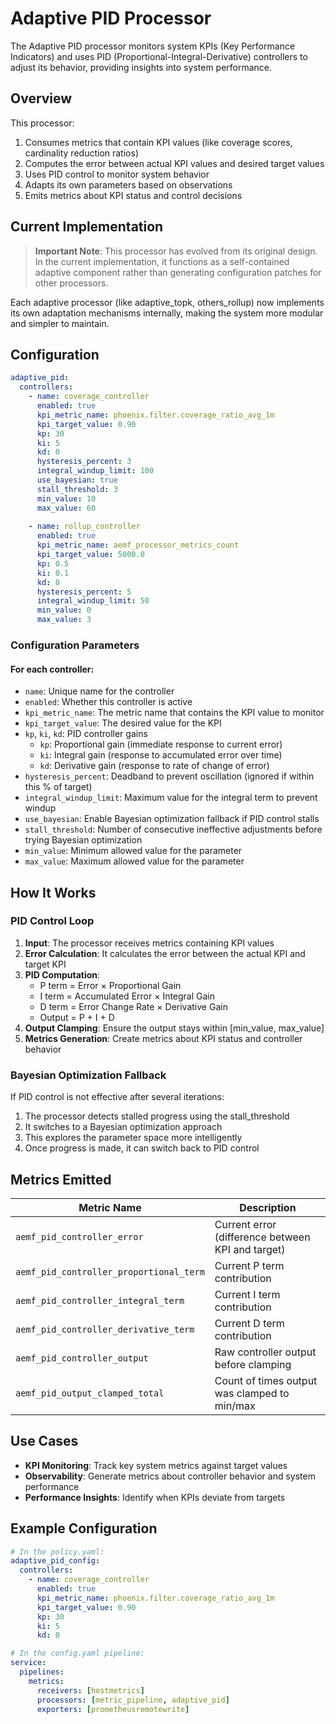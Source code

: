 # Adaptive PID Processor

The Adaptive PID processor monitors system KPIs (Key Performance Indicators) and uses PID (Proportional-Integral-Derivative) controllers to adjust its behavior, providing insights into system performance.

## Overview

This processor:

1. Consumes metrics that contain KPI values (like coverage scores, cardinality reduction ratios)
2. Computes the error between actual KPI values and desired target values 
3. Uses PID control to monitor system behavior
4. Adapts its own parameters based on observations
5. Emits metrics about KPI status and control decisions

## Current Implementation

> **Important Note**: This processor has evolved from its original design. In the current implementation, it functions as a self-contained adaptive component rather than generating configuration patches for other processors.

Each adaptive processor (like adaptive_topk, others_rollup) now implements its own adaptation mechanisms internally, making the system more modular and simpler to maintain.

## Configuration

```yaml
adaptive_pid:
  controllers:
    - name: coverage_controller
      enabled: true
      kpi_metric_name: phoenix.filter.coverage_ratio_avg_1m
      kpi_target_value: 0.90
      kp: 30
      ki: 5
      kd: 0
      hysteresis_percent: 3
      integral_windup_limit: 100
      use_bayesian: true
      stall_threshold: 3  
      min_value: 10
      max_value: 60
    
    - name: rollup_controller
      enabled: true
      kpi_metric_name: aemf_processor_metrics_count
      kpi_target_value: 5000.0
      kp: 0.5
      ki: 0.1
      kd: 0
      hysteresis_percent: 5
      integral_windup_limit: 50
      min_value: 0
      max_value: 3
```

### Configuration Parameters

#### For each controller:

- `name`: Unique name for the controller
- `enabled`: Whether this controller is active
- `kpi_metric_name`: The metric name that contains the KPI value to monitor
- `kpi_target_value`: The desired value for the KPI
- `kp`, `ki`, `kd`: PID controller gains
  - `kp`: Proportional gain (immediate response to current error)
  - `ki`: Integral gain (response to accumulated error over time)
  - `kd`: Derivative gain (response to rate of change of error)
- `hysteresis_percent`: Deadband to prevent oscillation (ignored if within this % of target)
- `integral_windup_limit`: Maximum value for the integral term to prevent windup
- `use_bayesian`: Enable Bayesian optimization fallback if PID control stalls
- `stall_threshold`: Number of consecutive ineffective adjustments before trying Bayesian optimization
- `min_value`: Minimum allowed value for the parameter
- `max_value`: Maximum allowed value for the parameter

## How It Works

### PID Control Loop

1. **Input**: The processor receives metrics containing KPI values
2. **Error Calculation**: It calculates the error between the actual KPI and target KPI
3. **PID Computation**: 
   - P term = Error × Proportional Gain
   - I term = Accumulated Error × Integral Gain
   - D term = Error Change Rate × Derivative Gain
   - Output = P + I + D
4. **Output Clamping**: Ensure the output stays within [min_value, max_value]
5. **Metrics Generation**: Create metrics about KPI status and controller behavior

### Bayesian Optimization Fallback

If PID control is not effective after several iterations:

1. The processor detects stalled progress using the stall_threshold
2. It switches to a Bayesian optimization approach
3. This explores the parameter space more intelligently
4. Once progress is made, it can switch back to PID control

## Metrics Emitted

| Metric Name | Description |
|-------------|-------------|
| `aemf_pid_controller_error` | Current error (difference between KPI and target) |
| `aemf_pid_controller_proportional_term` | Current P term contribution |
| `aemf_pid_controller_integral_term` | Current I term contribution |
| `aemf_pid_controller_derivative_term` | Current D term contribution |
| `aemf_pid_controller_output` | Raw controller output before clamping |
| `aemf_pid_output_clamped_total` | Count of times output was clamped to min/max |

## Use Cases

- **KPI Monitoring**: Track key system metrics against target values
- **Observability**: Generate metrics about controller behavior and system performance
- **Performance Insights**: Identify when KPIs deviate from targets

## Example Configuration

```yaml
# In the policy.yaml:
adaptive_pid_config:
  controllers:
    - name: coverage_controller
      enabled: true
      kpi_metric_name: phoenix.filter.coverage_ratio_avg_1m
      kpi_target_value: 0.90
      kp: 30
      ki: 5
      kd: 0

# In the config.yaml pipeline:
service:
  pipelines:
    metrics:
      receivers: [hostmetrics]
      processors: [metric_pipeline, adaptive_pid]
      exporters: [prometheusremotewrite]
```